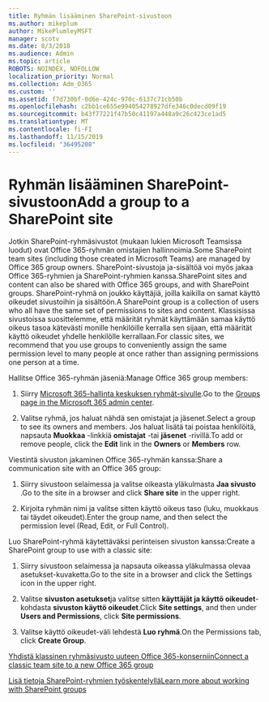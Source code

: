 ```yaml
---
title: Ryhmän lisääminen SharePoint-sivustoon
ms.author: mikeplum
author: MikePlumleyMSFT
manager: scotv
ms.date: 8/3/2018
ms.audience: Admin
ms.topic: article
ROBOTS: NOINDEX, NOFOLLOW
localization_priority: Normal
ms.collection: Adm_O365
ms.custom: ''
ms.assetid: f7d730bf-0d6e-424c-970c-6137c71cb50b
ms.openlocfilehash: c2bb1ce655e994054278927dfe346c0decd09f19
ms.sourcegitcommit: b43f77221f47b50c41197a448a9c26c423ce1ad5
ms.translationtype: MT
ms.contentlocale: fi-FI
ms.lasthandoff: 11/15/2019
ms.locfileid: "36495208"
---
```

# <a name="add-a-group-to-a-sharepoint-site"></a><span data-ttu-id="ba4e9-102">Ryhmän lisääminen SharePoint-sivustoon</span><span class="sxs-lookup"><span data-stu-id="ba4e9-102">Add a group to a SharePoint site</span></span>

<span data-ttu-id="ba4e9-103">Jotkin SharePoint-ryhmäsivustot (mukaan lukien Microsoft Teamsissa luodut) ovat Office 365-ryhmän omistajien hallinnoimia.</span><span class="sxs-lookup"><span data-stu-id="ba4e9-103">Some SharePoint team sites (including those created in Microsoft Teams) are managed by Office 365 group owners.</span></span> <span data-ttu-id="ba4e9-104">SharePoint-sivustoja ja-sisältöä voi myös jakaa Office 365-ryhmien ja SharePoint-ryhmien kanssa.</span><span class="sxs-lookup"><span data-stu-id="ba4e9-104">SharePoint sites and content can also be shared with Office 365 groups, and with SharePoint groups.</span></span> <span data-ttu-id="ba4e9-105">SharePoint-ryhmä on joukko käyttäjiä, joilla kaikilla on samat käyttö oikeudet sivustoihin ja sisältöön.</span><span class="sxs-lookup"><span data-stu-id="ba4e9-105">A SharePoint group is a collection of users who all have the same set of permissions to sites and content.</span></span> <span data-ttu-id="ba4e9-106">Klassisissa sivustoissa suosittelemme, että määrität ryhmät käyttämään samaa käyttö oikeus tasoa kätevästi monille henkilöille kerralla sen sijaan, että määrität käyttö oikeudet yhdelle henkilölle kerrallaan.</span><span class="sxs-lookup"><span data-stu-id="ba4e9-106">For classic sites, we recommend that you use groups to conveniently assign the same permission level to many people at once rather than assigning permissions one person at a time.</span></span>
  
<span data-ttu-id="ba4e9-107">Hallitse Office 365-ryhmän jäseniä:</span><span class="sxs-lookup"><span data-stu-id="ba4e9-107">Manage Office 365 group members:</span></span>
  
1. <span data-ttu-id="ba4e9-108">Siirry [Microsoft 365-hallinta keskuksen ryhmät-sivulle](https://portal.office.com/adminportal/home#/groups).</span><span class="sxs-lookup"><span data-stu-id="ba4e9-108">Go to the [Groups page in the Microsoft 365 admin center](https://portal.office.com/adminportal/home#/groups).</span></span>
    
2. <span data-ttu-id="ba4e9-109">Valitse ryhmä, jos haluat nähdä sen omistajat ja jäsenet.</span><span class="sxs-lookup"><span data-stu-id="ba4e9-109">Select a group to see its owners and members.</span></span> <span data-ttu-id="ba4e9-110">Jos haluat lisätä tai poistaa henkilöitä, napsauta **Muokkaa** -linkkiä **omistajat** -tai **jäsenet** -rivillä.</span><span class="sxs-lookup"><span data-stu-id="ba4e9-110">To add or remove people, click the **Edit** link in the **Owners** or **Members** row.</span></span> 
    
<span data-ttu-id="ba4e9-111">Viestintä sivuston jakaminen Office 365-ryhmän kanssa:</span><span class="sxs-lookup"><span data-stu-id="ba4e9-111">Share a communication site with an Office 365 group:</span></span>
  
1. <span data-ttu-id="ba4e9-112">Siirry sivustoon selaimessa ja valitse oikeasta yläkulmasta **Jaa sivusto** .</span><span class="sxs-lookup"><span data-stu-id="ba4e9-112">Go to the site in a browser and click **Share site** in the upper right.</span></span> 
    
2. <span data-ttu-id="ba4e9-113">Kirjoita ryhmän nimi ja valitse sitten käyttö oikeus taso (luku, muokkaus tai täydet oikeudet).</span><span class="sxs-lookup"><span data-stu-id="ba4e9-113">Enter the group name, and then select the permission level (Read, Edit, or Full Control).</span></span>
    
<span data-ttu-id="ba4e9-114">Luo SharePoint-ryhmä käytettäväksi perinteisen sivuston kanssa:</span><span class="sxs-lookup"><span data-stu-id="ba4e9-114">Create a SharePoint group to use with a classic site:</span></span>
  
1. <span data-ttu-id="ba4e9-115">Siirry sivustoon selaimessa ja napsauta oikeassa yläkulmassa olevaa asetukset-kuvaketta.</span><span class="sxs-lookup"><span data-stu-id="ba4e9-115">Go to the site in a browser and click the Settings icon in the upper right.</span></span>
    
2. <span data-ttu-id="ba4e9-116">Valitse **sivuston asetukset**ja valitse sitten **käyttäjät ja käyttö oikeudet**-kohdasta **sivuston käyttö oikeudet**.</span><span class="sxs-lookup"><span data-stu-id="ba4e9-116">Click **Site settings**, and then under **Users and Permissions**, click **Site permissions**.</span></span>
    
3. <span data-ttu-id="ba4e9-117">Valitse käyttö oikeudet-väli lehdestä **Luo ryhmä**.</span><span class="sxs-lookup"><span data-stu-id="ba4e9-117">On the Permissions tab, click **Create Group**.</span></span>
    
[<span data-ttu-id="ba4e9-118">Yhdistä klassinen ryhmäsivusto uuteen Office 365-konserniin</span><span class="sxs-lookup"><span data-stu-id="ba4e9-118">Connect a classic team site to a new Office 365 group</span></span>](https://go.microsoft.com/fwlink/?linkid=2008654)
  
[<span data-ttu-id="ba4e9-119">Lisä tietoja SharePoint-ryhmien työskentelyllä</span><span class="sxs-lookup"><span data-stu-id="ba4e9-119">Learn more about working with SharePoint groups</span></span>](https://go.microsoft.com/fwlink/?linkid=874658)
  

